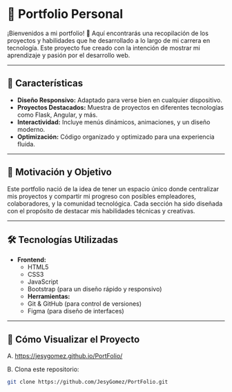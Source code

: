# 💼 Portfolio Personal

¡Bienvenidos a mi portfolio! 🎉 Aquí encontrarás una recopilación de los proyectos y habilidades que he desarrollado a lo largo de mi carrera en tecnología. Este proyecto fue creado con la intención de mostrar mi aprendizaje y pasión por el desarrollo web.

---

## 🌟 Características

- **Diseño Responsivo:** Adaptado para verse bien en cualquier dispositivo.
- **Proyectos Destacados:** Muestra de proyectos en diferentes tecnologías como Flask, Angular, y más.
- **Interactividad:** Incluye menús dinámicos, animaciones, y un diseño moderno.
- **Optimización:** Código organizado y optimizado para una experiencia fluida.

---

## 🎯 Motivación y Objetivo

Este portfolio nació de la idea de tener un espacio único donde centralizar mis proyectos y compartir mi progreso con posibles empleadores, colaboradores, y la comunidad tecnológica. Cada sección ha sido diseñada con el propósito de destacar mis habilidades técnicas y creativas.

---

## 🛠️ Tecnologías Utilizadas

- **Frontend:**
  - HTML5
  - CSS3
  - JavaScript
  - Bootstrap (para un diseño rápido y responsivo)
  - **Herramientas:**
  - Git & GitHub (para control de versiones)
  - Figma (para diseño de interfaces)

---

## 🚀 Cómo Visualizar el Proyecto
A.  https://jesygomez.github.io/PortFolio/

B. Clona este repositorio:
  
   ```bash
   git clone https://github.com/JesyGomez/PortFolio.git

